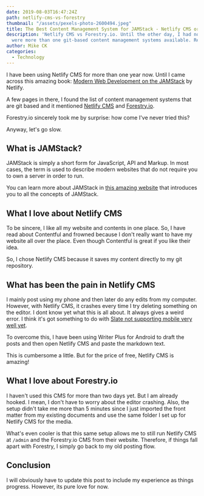 ```yaml
---
date: 2019-08-03T16:47:24Z
path: netlify-cms-vs-forestry
thumbnail: "/assets/pexels-photo-2600494.jpeg"
title: The Best Content Management System for JAMStack - Netlify CMS or Forestry?
description: 'Netlify CMS vs Forestry.io. Until the other day, I had no idea there
  were more than one git-based content management systems available. Read more. '
author: Mike CK
categories:
  - Technology
---
```

I have been using Netlify CMS for more than one year now. Until I came across this amazing book: [Modern Web Development on the JAMStack](https://www.netlify.com/oreilly-jamstack/) by Netlify.

A few pages in there, I found the list of content management systems that are git based and it mentioned [Netlify CMS](https://www.netlifycms.org/) and [Forestry.io](https://forestry.io).

Forestry.io sincerely took me by surprise: how come I've never tried this?

Anyway, let's go slow.

## What is JAMStack?

JAMStack is simply a short form for JavaScript, API and Markup. In most cases, the term is used to describe modern websites that do not require you to own a server in order to run.

You can learn more about JAMStack in [this amazing website](https://jamstack.org) that introduces you to all the concepts of JAMStack.

## What I love about Netlify CMS

To be sincere, I like all my website and contents in one place. So, I have read about Contentful and frowned because I don't really want to have my website all over the place. Even though Contentful is great if you like their idea.

So, I chose Netlify CMS because it saves my content directly to my git repository.

## What has been the pain in Netlify CMS

I mainly post using my phone and then later do any edits from my computer. However, with Netlify CMS, it crashes every time I try deleting something on the editor. I dont know yet what this is all about. It always gives a weird error. I think it's got something to do with [Slate not supporting mobile very well yet](https://github.com/ianstormtaylor/slate/issues/2062).

To overcome this, I have been using Writer Plus for Android to draft the posts and then open Netlify CMS and paste the markdown text.

This is cumbersome a little. But for the price of free, Netlify CMS is amazing! 

## What I love about Forestry.io

I haven't used this CMS for more than two days yet. But I am already hooked. I mean, I don't have to worry about the editor crashing. Also, the setup didn't take me more than 5 minutes since I just  imported the front matter from my existing documents and use the same folder I set up for Netlify CMS for the media. 

What's even cooler is that this same setup allows me to still run Netlify CMS at `/admin`  and the Forestry.io CMS from their website. Therefore, if things fall apart with Forestry, I simply go back to my old posting flow. 

## Conclusion 

I will obviously have to update this post to include my experience as things progress. However, its pure love for now.